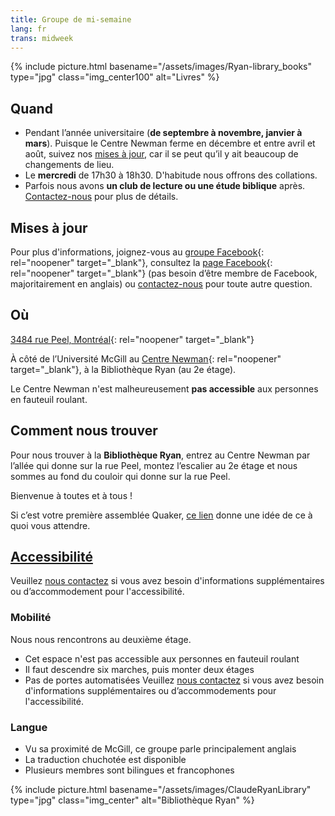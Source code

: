 ```yaml
---
title: Groupe de mi-semaine
lang: fr
trans: midweek
---
```

{% include picture.html basename="/assets/images/Ryan-library_books" type="jpg" class="img_center100" alt="Livres" %}

## Quand
* Pendant l’année universitaire (**de septembre à novembre, janvier à mars**). Puisque le Centre Newman ferme en décembre et entre avril et août, suivez nos [mises à jour](#misesàjour), car il se peut qu’il y ait beaucoup de changements de lieu.
* Le **mercredi** de 17h30 à 18h30. D'habitude nous offrons des collations.
* Parfois nous avons **un club de lecture ou une étude biblique** après. [Contactez-nous](/contact-fr.html) pour plus de détails.

## Mises à jour <span class="stanchor"><a name="misesàjour"></a></span>
Pour plus d'informations, joignez-vous au [groupe Facebook](https://www.facebook.com/groups/mtlmidweek/){: rel="noopener" target="_blank"}, consultez la [page Facebook](https://www.facebook.com/MontrealQuakers/){: rel="noopener" target="_blank"} (pas besoin d’être membre de Facebook, majoritairement en anglais) ou [contactez-nous](/contact-fr.html) pour toute autre question.
## Où
[3484 rue Peel, Montréal](https://goo.gl/maps/MeQqk7m8Hegzx9Sz8){: rel="noopener" target="_blank"}

À côté de l’Université McGill au [Centre Newman](https://goo.gl/maps/MeQqk7m8Hegzx9Sz8){: rel="noopener" target="_blank"}, à la <i class="fas fa-book"></i> Bibliothèque Ryan (au 2e étage). 

Le Centre Newman n'est malheureusement **pas accessible** aux personnes en fauteuil roulant.
## Comment nous trouver
Pour nous trouver à la **Bibliothèque Ryan**, entrez au Centre Newman par l’allée qui donne sur la rue Peel, montez l’escalier au 2e étage et nous sommes au fond du couloir qui donne sur la rue Peel.

Bienvenue à toutes et à tous !

Si c’est votre première assemblée Quaker, [ce lien](/a_propos.html) donne une idée de ce à quoi vous attendre.

## [Accessibilité](/accessibilité) <span class="stanchor"><a name="accessibilité"></a></span>
Veuillez [nous contactez](/contact-fr) si vous avez besoin d'informations supplémentaires ou d’accommodement pour l'accessibilité.
### Mobilité
Nous nous rencontrons au deuxième étage.
* Cet espace n'est pas accessible aux personnes en fauteuil roulant
* Il faut descendre six marches, puis monter deux étages
* Pas de portes automatisées
Veuillez [nous contactez](/contact-fr) si vous avez besoin d'informations supplémentaires ou d’accommodements pour l'accessibilité.

### Langue
* Vu sa proximité de McGill, ce groupe parle principalement anglais
* La traduction chuchotée est disponible
* Plusieurs membres sont bilingues et francophones

{% include picture.html basename="/assets/images/ClaudeRyanLibrary" type="jpg" class="img_center" alt="Bibliothèque Ryan" %}
